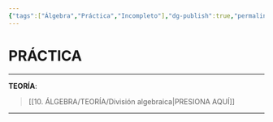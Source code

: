 ```yaml
---
{"tags":["Álgebra","Práctica","Incompleto"],"dg-publish":true,"permalink":"/10-algebra/practica/division-algebraica/","dgPassFrontmatter":true}
---
```


# PRÁCTICA
---
**TEORÍA**:
>[[10. ÁLGEBRA/TEORÍA/División algebraica\|PRESIONA AQUÍ]]

---
